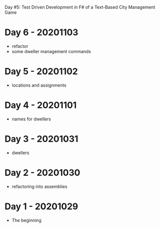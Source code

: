 Day #5: Test Driven Development in F# of a Text-Based City Management Game
# Day 6 - 20201103

* refactor
* some dweller management commands

# Day 5 - 20201102

* locations and assignments

# Day 4 - 20201101

* names for dwellers

# Day 3 - 20201031

* dwellers

# Day 2 - 20201030

* refactoring into assemblies

# Day 1 - 20201029

* The beginning
